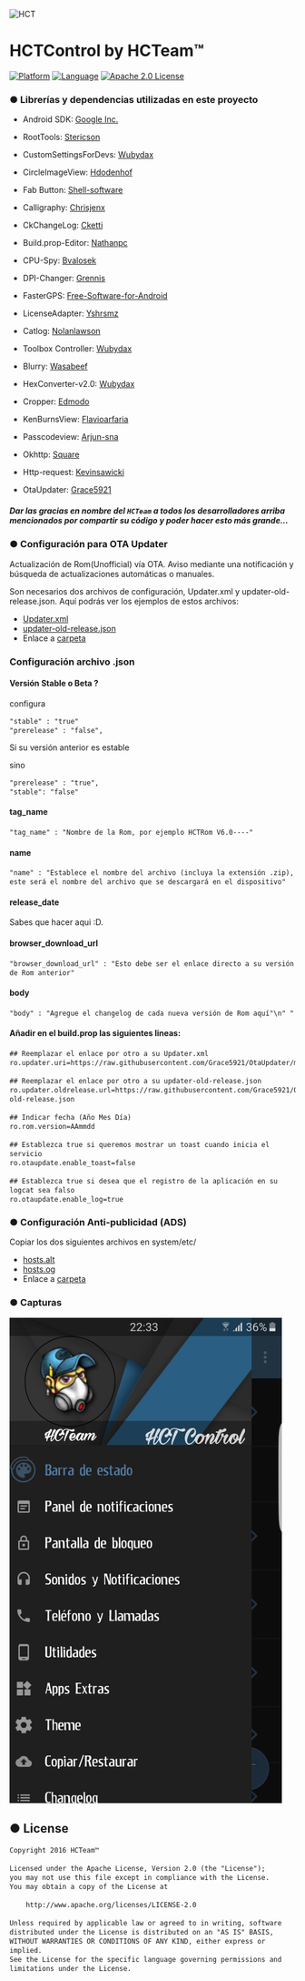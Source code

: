 ![HCT](http://fotos.subefotos.com/919a09a499ec6f205114f1cd482c2c7co.png)

# HCTControl by HCTeam™

[![Platform](http://img.shields.io/badge/platform-android-brightgreen.svg?style=flat)](http://developer.android.com/index.html) [![Language](http://img.shields.io/badge/language-java-orange.svg?style=flat)](http://www.oracle.com/technetwork/java/javase/downloads/index.html) [![Apache 2.0 License](https://img.shields.io/badge/license-Apache%202.0-blue.svg?style=flat)](http://www.apache.org/licenses/LICENSE-2.0.html)

### ● Librerías y dependencias utilizadas en este proyecto

- Android SDK: [Google Inc.](https://developer.android.com/sdk/terms.html)

- RootTools: [Stericson](https://github.com/Stericson/RootTools)

- CustomSettingsForDevs: [Wubydax](https://github.com/wubydax/CustomSettingsForDevs)

- CircleImageView: [Hdodenhof](https://github.com/hdodenhof/CircleImageView)

- Fab Button: [Shell-software](https://github.com/shell-software/fab)

- Calligraphy: [Chrisjenx](https://github.com/chrisjenx/Calligraphy)

- CkChangeLog: [Cketti](https://github.com/cketti/ckChangeLog)

- Build.prop-Editor: [Nathanpc](https://github.com/nathanpc/Build.prop-Editor)

- CPU-Spy: [Bvalosek](https://github.com/bvalosek/cpuspy)

- DPI-Changer: [Grennis](https://github.com/grennis/dpi-changer)

- FasterGPS: [Free-Software-for-Android](https://github.com/Free-Software-for-Android/FasterGPS)

- LicenseAdapter: [Yshrsmz](https://github.com/yshrsmz/LicenseAdapter)

- Catlog: [Nolanlawson](https://github.com/nolanlawson/Catlog)

- Toolbox Controller: [Wubydax](https://github.com/wubydax/ToolboxController)

- Blurry: [Wasabeef](https://github.com/wasabeef/Blurry)

- HexConverter-v2.0: [Wubydax](https://github.com/wubydax/HexConverter-v2.0)

- Cropper: [Edmodo](https://github.com/edmodo/cropper)

- KenBurnsView: [Flavioarfaria](https://github.com/flavioarfaria/KenBurnsView)

- Passcodeview: [Arjun-sna](https://github.com/Arjun-sna/android-passcodeview)

- Okhttp: [Square](https://github.com/square/okhttp)

- Http-request: [Kevinsawicki](https://github.com/kevinsawicki/http-request)

- OtaUpdater: [Grace5921](https://github.com/Grace5921/OtaUpdater)

##### Dar las gracias en nombre del `HCTeam` a todos los desarrolladores arriba mencionados por compartir su código y poder hacer esto más grande...

### ● Configuración para OTA Updater
Actualización de Rom(Unofficial) vía OTA. Aviso mediante una notificación y búsqueda de actualizaciones automáticas o manuales.

Son necesarios dos archivos de configuración, Updater.xml y updater-old-release.json. 
Aquí podrás ver los ejemplos de estos archivos:
- <a href="https://raw.githubusercontent.com/Grace5921/OtaUpdater/master/Updater.xml">Updater.xml</a>  
- <a href="https://raw.githubusercontent.com/Grace5921/OtaUpdater/master/updater-old-release.json">updater-old-release.json</a>  
- Enlace a <a href="https://github.com/Palleiro/HCTControl/tree/master/Xtras/OTA">carpeta</a>

### Configuración archivo .json

#### Versión Stable o Beta ?
configura 	
```
"stable" : "true"
"prerelease" : "false",
```
Si su versión anterior es estable

sino 
```
"prerelease" : "true",
"stable": "false"
```

#### tag_name
```
"tag_name" : "Nombre de la Rom, por ejemplo HCTRom V6.0----"
```

#### name
```
"name" : "Establece el nombre del archivo (incluya la extensión .zip), este será el nombre del archivo que se descargará en el dispositivo"
```

#### release_date
Sabes que hacer aqui :D.

#### browser_download_url
```
"browser_download_url" : "Esto debe ser el enlace directo a su versión de Rom anterior"
```
#### body
```
"body" : "Agregue el changelog de cada nueva versión de Rom aquí"\n" "
```

#### Añadir en el build.prop las siguientes lineas:
```
## Reemplazar el enlace por otro a su Updater.xml
ro.updater.uri=https://raw.githubusercontent.com/Grace5921/OtaUpdater/master/Updater.xml

## Reemplazar el enlace por otro a su updater-old-release.json
ro.updater.oldrelease.url=https://raw.githubusercontent.com/Grace5921/OtaUpdater/master/updater-old-release.json 

## Indicar fecha (Año Mes Día)
ro.rom.version=AAmmdd

## Establezca true si queremos mostrar un toast cuando inicia el servicio
ro.otaupdate.enable_toast=false

## Establezca true si desea que el registro de la aplicación en su logcat sea falso
ro.otaupdate.enable_log=true
```

### ● Configuración Anti-publicidad (ADS)
Copiar los dos siguientes archivos en system/etc/

- <a href="https://raw.githubusercontent.com/Palleiro/HCTControl/master/Xtras/HOST/system/etc/hosts.alt">hosts.alt</a>
- <a href="https://raw.githubusercontent.com/Palleiro/HCTControl/master/Xtras/HOST/system/etc/hosts.og">hosts.og</a>
- Enlace a <a href="https://github.com/Palleiro/HCTControl/tree/master/Xtras/HOST/system/etc">carpeta</a>


### ● Capturas

![HCTControl ][1]

[1]: https://raw.githubusercontent.com/Palleiro/HCTControl/master/HCTControl.png

● License
-------

    Copyright 2016 HCTeam™

    Licensed under the Apache License, Version 2.0 (the "License");
    you may not use this file except in compliance with the License.
    You may obtain a copy of the License at

        http://www.apache.org/licenses/LICENSE-2.0

    Unless required by applicable law or agreed to in writing, software
    distributed under the License is distributed on an "AS IS" BASIS,
    WITHOUT WARRANTIES OR CONDITIONS OF ANY KIND, either express or implied.
    See the License for the specific language governing permissions and
    limitations under the License.
